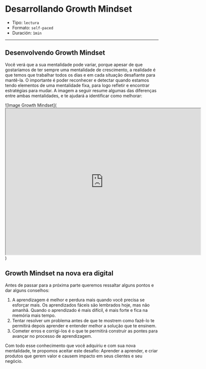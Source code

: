 # Desarrollando Growth Mindset

* Tipo: `lectura`
* Formato: `self-paced`
* Duración: `1min`

***

## Desenvolvendo Growth Mindset

Você verá que a sua mentalidade pode variar, porque apesar de que gostaríamos de
ter sempre uma mentalidade de crescimento, a realidade é que temos que trabalhar
todos os dias e em cada situação desafiante para mantê-la. O importante é poder
reconhecer e detectar quando estamos tendo elementos de uma mentalidade fixa,
para logo refletir e encontrar estratégias para mudar.
A imagem a seguir resume algumas das diferenças entre ambas mentalidades, e te
ajudará a identificar como melhorar:

![Image Growth Mindset](<iframe src="https://drive.google.com/file/d/1LAPoSSF2snGWNyjZisiy_ScEA53f3Dq3/preview" width="640" height="480"></iframe>)

## Growth Mindset na nova era digital

Antes de passar para a próxima parte queremos ressaltar alguns pontos e dar
alguns conselhos:

1. A aprendizagem é melhor e perdura mais quando você precisa se esforçar mais.
Os aprendizados fáceis são lembrados hoje, mas não amanhã. Quando o aprendizado
é mais difícil, é mais forte e fica na memória mais tempo.
2. Tentar resolver um problema antes de que te mostrem como fazê-lo te permitirá
depois aprender e entender melhor a solução que te ensinem.
3. Cometer erros e corrigi-los é o que te permitirá construir as pontes para
avançar no processo de aprendizagem.

Com todo esse conhecimento que você adquiriu e com sua nova mentalidade, te
propomos aceitar este desafio: Aprender a aprender, e criar produtos que gerem
valor e causem impacto em seus clientes e seu negócio.
